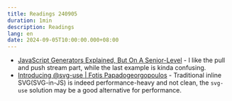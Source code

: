 ```yaml
---
title: Readings 240905
duration: 1min
description: Readings
lang: en
date: 2024-09-05T10:00:00.000+08:00
---
```


- [JavaScript Generators Explained, But On A Senior-Level](https://www.reactsquad.io/blog/understanding-generators-in-javascript) - I like the pull and push stream part, while the last example is kinda confusing.
- [Introducing @svg-use | Fotis Papadogeorgopoulos](https://fotis.xyz/posts/introducing-svg-use) - Traditional inline SVG(SVG-in-JS) is indeed performance-heavy and not clean, the `svg-use` solution may be a good alternative for performance.
